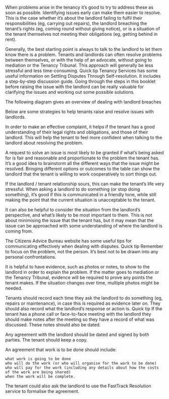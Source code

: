 

When problems arise in the tenancy it’s good to try to address these as soon as possible. Identifying issues early can make them easier to resolve. This is the case whether it’s about the landlord failing to fulfil their responsibilities (eg, carrying out repairs), the landlord breaching the tenant’s rights (eg, coming round without giving notice), or is a situation of the tenant themselves not meeting their obligations (eg, getting behind in rent).

Generally, the best starting point is always to talk to the landlord to let them know there is a problem. Tenants and landlords can often resolve problems between themselves, or with the help of an advocate, without going to mediation or the Tenancy Tribunal. This approach will generally be less stressful and less time-consuming. 
Quick tip
Tenancy Services has some useful information on Settling Disputes Through Self-resolution. It includes a step-by-step discussion guide.
Going through the steps in this booklet before raising the issue with the landlord can be really valuable for clarifying the issues and working out some possible solutions.

The following diagram gives an overview of dealing with landlord breaches

Below are some strategies to help tenants raise and resolve issues with landlords.
 

In order to make an effective complaint, it helps if the tenant has a good understanding of their legal rights and obligations, and those of their landlord. This will help the tenant to feel more confident when talking to the landlord about resolving the problem.

A request to solve an issue is most likely to be granted if what’s being asked for is fair and reasonable and proportionate to the problem the tenant has. It’s a good idea to brainstorm all the different ways that the issue might be resolved. Bringing different options or outcomes to the table can show the landlord that the tenant is willing to work cooperatively to sort things out.

If the landlord / tenant relationship sours, this can make the tenant’s life very stressful. When asking a landlord to do something (or stop doing something), it’s good if this is communicated in a friendly tone, while still making the point that the current situation is unacceptable to the tenant.

It can also be helpful to consider the situation from the landlord’s perspective, and what’s likely to be most important to them. This is not about minimising the issue that the tenant has, but it may mean that the issue can be approached with some understanding of where the landlord is coming from.

The Citizens Advice Bureau website has some useful tips for communicating effectively when dealing with disputes.
Quick tip
Remember to focus on the problem, not the person. It’s best not to be drawn into any personal confrontations.

It is helpful to have evidence, such as photos or notes, to show to the landlord in order to explain the problem. If the matter goes to mediation or the Tenancy Tribunal, evidence will be required to prove any points the tenant makes. If the situation changes over time, multiple photos might be needed.

Tenants should record each time they ask the landlord to do something (eg, repairs or maintenance), in case this is required as evidence later on. They should also record what the landlord’s response or action is.
Quick tip
If the tenant has a phone call or face-to-face meeting with the landlord they should make notes after the meeting so they have a record of what was discussed. These notes should also be dated.

Any agreement with the landlord should be dated and signed by both parties. The tenant should keep a copy.

An agreement that work is to be done should include:

    what work is going to be done
    who will do the work (or who will organise for the work to be done)
    who will pay for the work (including any details about how the costs of the work are being shared)
    when the work will be complete.

The tenant could also ask the landlord to use the FastTrack Resolution service to formalise the agreement.
